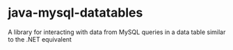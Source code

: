 # java-mysql-datatables
A library for interacting with data from MySQL queries in a data table similar to the .NET equivalent
